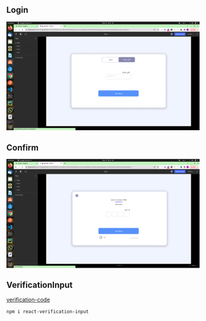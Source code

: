 
## Login
![Login](../../../screenshots/Login.png)

## Confirm
![Confirm](../../../screenshots/Confirm.png)


## VerificationInput

[verification-code](https://www.npmjs.com/package/react-verification-input)

```
npm i react-verification-input
```